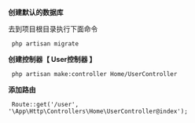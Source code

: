**创建默认的数据库**

去到项目根目录执行下面命令

```
 php artisan migrate
```

**创建控制器【 User控制器 】**

```
 php artisan make:controller Home/UserController
```

**添加路由**

```
 Route::get('/user', '\App\Http\Controllers\Home\UserController@index');
```



